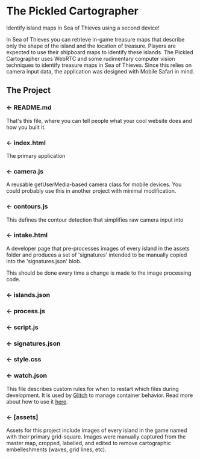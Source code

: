 The Pickled Cartographer
========================

Identify island maps in Sea of Thieves using a second device!


In Sea of Thieves you can retrieve in-game treasure maps that describe only the shape of the island and the location of treasure. Players are expected to use their shipboard maps to identify these islands. The Pickled Cartographer uses WebRTC and some rudimentary computer vision techniques to identify treasure maps in Sea of Thieves. Since this relies on camera input data, the application was designed with Mobile Safari in mind.


The Project
------------

### ← README.md

That's this file, where you can tell people what your cool website does and how you built it.

### ← index.html

The primary application

### ← camera.js

A reusable getUserMedia-based camera class for mobile devices. You could probably use this in another project with minimal modification.

### ← contours.js

This defines the contour detection that simplifies raw camera input into 

### ← intake.html

A developer page that pre-processes images of every island in the assets folder and produces a set of 'signatures' intended to be manually copied into the 'signatures.json' blob.

This should be done every time a change is made to the image processing code.

### ← islands.json

### ← process.js

### ← script.js

### ← signatures.json

### ← style.css



### ← watch.json

This file describes custom rules for when to restart which files during development. It is used by [Glitch](glitch.com) to manage container behavior. Read more about how to use it [here](https://glitch.com/edit/#!/watch-json).

### ← [assets]

Assets for this project include images of every island in the game named with their primary grid-square. Images were manually captured from the master map, cropped, labelled, and edited to remove cartographic embelleshments (waves, grid lines, etc).